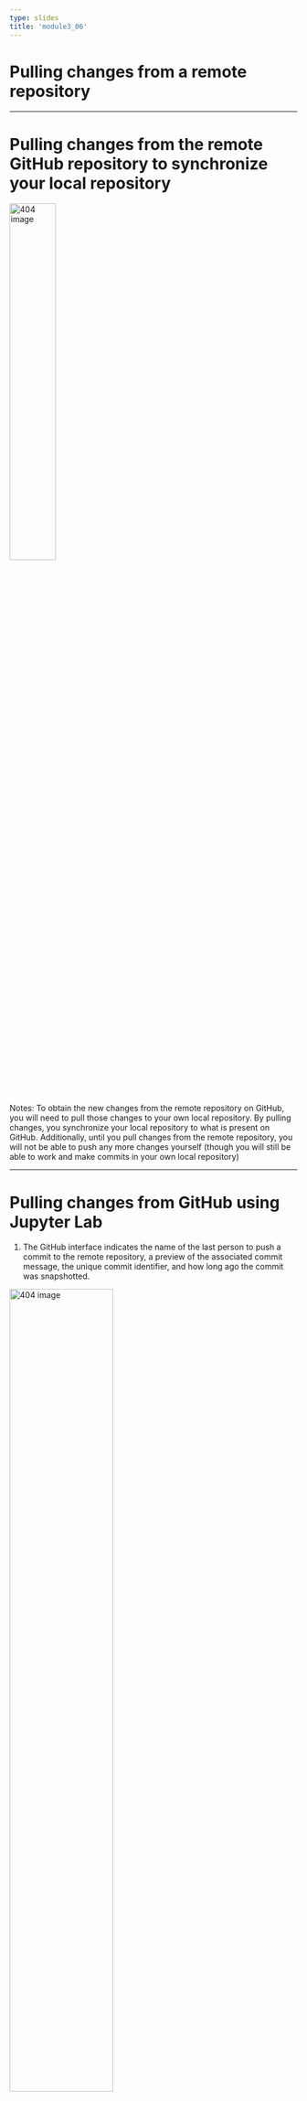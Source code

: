 ```yaml
---
type: slides
title: 'module3_06'
---
```


# Pulling changes from a remote repository

---
# Pulling changes from the remote GitHub repository to synchronize your local repository

<img src='/module3/vc-pull.png' width="40%" alt="404 image" align="center"/>



Notes: To obtain the new changes from the remote repository on GitHub, you will need to pull those changes to your own local repository. By pulling changes, you synchronize your local repository to what is present on GitHub. Additionally, until you pull changes from the remote repository, you will not be able to push any more changes yourself (though you will still be able to work and make commits in your own local repository)


---

#  Pulling changes from GitHub using Jupyter Lab 

1. The GitHub interface indicates the name of the last person to push a commit to the remote repository, a preview of the associated commit message, the unique commit identifier, and how long ago the commit was snapshotted. 


<img src='/module3/vc-pull-jupyter.png' width="60%" alt="404 image"/>



---

#  Pulling changes from GitHub using Jupyter Lab 

2. The Jupyter Git extension clone button. 


<img src='/module3/vc-pull-jupyter-1.png' width="60%" alt="404 image"/>


Notes: We will now walk through how to use the Jupyter Git extension tool to pull changes to our `eda.ipynb` analysis file that were made by a collaborator.
You can tell Git to “pull” by clicking on the cloud icon with the down arrow in Jupyter

---

#  Pulling changes from GitHub using Jupyter Lab

3. The prompt after changes have been successfully pulled from a remote repository. 


<img src='/module3/vc-pull-jupyter-3.png' width="60%" alt="404 image"/>

---
#  Pulling changes from GitHub using Jupyter Lab


4. Changes made by the collaborator to `eda.ipynb` (code highlighted by red arrows). 

<img src='/module3/vc-pull-jupyter-4.png' width="60%" alt="404 image"/>


Notes: Once the files are successfully pulled from GitHub, you need to click “Dismiss” to keep working.
And then when you open (or refresh) the files whose changes you just pulled, you should be able to see them

---
#  Jupyter Lab: Pulling changes from GitHub

5. Version control repository history viewed using the Jupyter Git extension. 


<img src='/module3/vc-pull-jupyter-4.png' width="60%" alt="404 image" />


Notes: It can be very useful to review the history of the changes to your project. You can do this directly in Jupyter by clicking “History” in the Git tab. It is good practice to pull any changes at the start of every work session before you start working on your local copy.

---

# Terminal: 

`git pull`

Notes: To pull from the terminal you should use the command `git pull`

---

# Let's apply what we learned!
